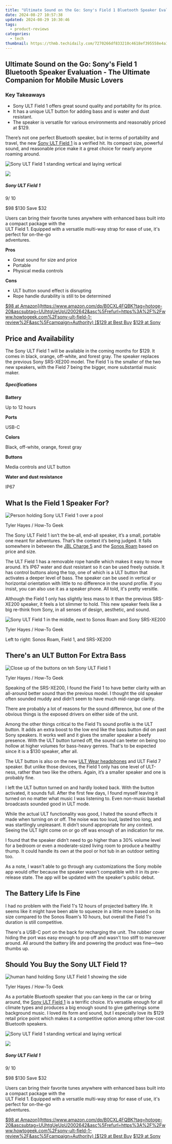 ```yaml
---
title: "Ultimate Sound on the Go: Sony's Field 1 Bluetooth Speaker Evaluation - The Ultimate Companion for Mobile Music Lovers"
date: 2024-08-27 10:57:38
updated: 2024-08-29 10:30:46
tags:
  - product-reviews
categories:
  - tech
thumbnail: https://thmb.techidaily.com/7270266df833210c4618ef395558e4a1dd14a566be785a358865debf94836fef.jpg
---
```


## Ultimate Sound on the Go: Sony's Field 1 Bluetooth Speaker Evaluation - The Ultimate Companion for Mobile Music Lovers

### Key Takeaways

* Sony ULT Field 1 offers great sound quality and portability for its price.
* It has a unique ULT button for adding bass and is water and dust resistant.
* The speaker is versatile for various environments and reasonably priced at $129.

 There’s not one perfect Bluetooth speaker, but in terms of portability and travel, the new [Sony ULT Field 1](https://www.amazon.com/dp/B0CXL4FQBK?tag=hotoge-20&ascsubtag=UUhtgUeUpU2002642&asc%5Frefurl=https%3A%2F%2Fwww.howtogeek.com%2Fsony-ult-field-1-review%2F&asc%5Fcampaign=Authority) is a verified hit. Its compact size, powerful sound, and reasonable price make it a great choice for nearly anyone roaming around.

![Sony ULT Field 1 standing vertical and laying vertical](https://static1.howtogeekimages.com/wordpress/wp-content/uploads/2024/04/edaab4f2-6e42-4af6-a252-c3af280f8e74.jpeg) 

![](https://static1.howtogeekimages.com/wordpresshttps://static0.howtogeekimages.com/wordpress/wp-content/uploads/2024/01/htg-ec.png) 

#####  Sony ULT Field 1

9/ 10 

$98 $130 Save $32 

Users can bring their favorite tunes anywhere with enhanced bass built into a compact package with the  
ULT Field 1\. Equipped with a versatile multi-way strap for ease of use, it's perfect for on-the-go  
adventures.

**Pros** 
* Great sound for size and price
* Portable
* Physical media controls

**Cons** 
* ULT button sound effect is disrupting
* Rope handle durability is still to be determined

[$98 at Amazon](https://www.amazon.com/dp/B0CXL4FQBK?tag=hotoge-20&ascsubtag=UUhtgUeUpU2002642&asc%5Frefurl=https%3A%2F%2Fwww.howtogeek.com%2Fsony-ult-field-1-review%2F&asc%5Fcampaign=Authority) [$129 at Best Buy](https://shop-links.co/link/?exclusive=1&publisher_slug=itechdaily19598&url=https%3A%2F%2Fwww.bestbuy.com%2Fsite%2Fpromo%2Fsony-ult) [$129 at Sony](https://electronics.sony.com/audio/speakers/all-speakers/p/srsult10-b) 

##  Price and Availability

 The Sony ULT Field 1 will be available in the coming months for $129\. It comes in black, orange, off-white, and forest gray. The speaker replaces the previous Sony SRS-XE200 model. The Field 1 is the smaller of the two new speakers, with the Field 7 being the bigger, more substantial music maker.

#####  Specifications

**Battery** 

 Up to 12 hours 

**Ports** 

 USB-C 

**Colors** 

 Black, off-white, orange, forest gray 

**Buttons** 

 Media controls and ULT button 

**Water and dust resistance** 

 IP67 

##  What Is the Field 1 Speaker For?

![Person holding Sony ULT Field 1 over a pool](https://static1.howtogeekimages.com/wordpress/wp-content/uploads/wm/2024/04/person-holding-sony-ult-field-1-over-a-pool.JPG) 

Tyler Hayes / How-To Geek

 The Sony ULT Field 1 isn’t the be-all, end-all speaker, it’s a small, portable one meant for adventures. That’s the context it’s being judged. It falls somewhere in between the [JBL Charge 5](https://driver-error.techidaily.com/silent-keyboard-lights-asus/) and the [Sonos Roam](https://some-approaches.techidaily.com/unleash-hdr-potential-the-comprehensive-sdr-to-hdr-conversion-guide-for-2024/) based on price and size.

 The ULT Field 1 has a removable rope handle which makes it easy to move around. It’s IP67 water and dust resistant so it can be used freely outside. It has control buttons along the top, one of which is a ULT button that activates a deeper level of bass. The speaker can be used in vertical or horizontal orientation with little to no difference in the sound profile. If you insist, you can also use it as a speaker phone. All told, it's pretty versitle.

 Although the Field 1 only has slightly less mass to it than the previous SRS-XE200 speaker, it feels a lot slimmer to hold. This new speaker feels like a big re-think from Sony, in all senses of design, aesthetic, and sound.

![Sony ULT Field 1 in the middle, next to Sonos Roam and Sony SRS-XE200](https://static1.howtogeekimages.com/wordpress/wp-content/uploads/wm/2024/04/sony-ult-field-1-in-the-middle-next-to-sonos-roam-and-sony-srs-xe200.JPG) 

Tyler Hayes / How-To Geek

Left to right: Sonos Roam, Field 1, and SRS-XE200

##  There's an ULT Button For Extra Bass

![Close up of the buttons on teh Sony ULT Field 1](https://static1.howtogeekimages.com/wordpress/wp-content/uploads/wm/2024/04/close-up-of-the-buttons-on-teh-sony-ult-field-1.JPG) 

Tyler Hayes / How-To Geek

 Speaking of the SRS-XE200, I found the Field 1 to have better clarity with an all-around better sound than the previous model. I thought the old speaker often sounded muddy and didn’t seem to have much mid-range clarity.

 There are probably a lot of reasons for the sound difference, but one of the obvious things is the exposed drivers on either side of the unit.

 Among the other things critical to the Field 1’s sound profile is the ULT button. It adds an extra boost to the low end like the bass button did on past Sony speakers. It works well and it gives the smaller speaker a beefy presence. With the ULT button turned off, the sound can teeter on being too hollow at higher volumes for bass-heavy genres. That's to be expected since it is a $130 speaker, after all.

 The ULT button is also on the new [ULT Wear headphones](https://remote-screen-capture.techidaily.com/new-audiovisual-excellence-zooming-into-exceptional-podcast-recordings-for-2024/) and ULT Field 7 speaker. But unlike those devices, the Field 1 only has one level of ULT-ness, rather than two like the others. Again, it’s a smaller speaker and one is probably fine.

 I left the ULT button turned on and hardly looked back. With the button activated, it sounds full. After the first few days, I found myself leaving it turned on no matter what music I was listening to. Even non-music baseball broadcasts sounded good in ULT mode.

 While the actual ULT functionality was good, I hated the sound effects it made when turning on or off. The noise was too loud, lasted too long, and was startlingly unpleasant. It didn’t sound appropriate for any context. Seeing the ULT light come on or go off was enough of an indication for me.

 I found that the speaker didn’t need to go higher than a 30% volume level for a bedroom or even a moderate-sized living room to produce a healthy thump. It could handle its own at the pool or hot tub in an outdoor setting too.

 As a note, I wasn't able to go through any customizations the Sony mobile app would offer because the speaker wasn't compatible with it in its pre-release state. The app will be updated with the speaker's public debut.

##  The Battery Life Is Fine

 I had no problem with the Field 1's 12 hours of projected battery life. It seems like it might have been able to squeeze in a little more based on its size compared to the Sonos Roam's 10 hours, but overall the Field 1's duration is still competitive.

 There's a USB-C port on the back for recharging the unit. The rubber cover hiding the port was easy enough to pop off and wasn't too stiff to maneuver around. All around the battery life and powering the product was fine—two thumbs up.

##  Should You Buy the Sony ULT Field 1?

![human hand holding Sony ULT Field 1 showing the side](https://static1.howtogeekimages.com/wordpress/wp-content/uploads/wm/2024/04/human-hand-holding-sony-ult-field-1-showing-the-side.JPG) 

Tyler Hayes / How-To Geek

 As a portable Bluetooth speaker that you can keep in the car or bring around, the [Sony ULT Field 1](https://www.amazon.com/dp/B0CXL4FQBK?tag=hotoge-20&ascsubtag=UUhtgUeUpU2002642&asc%5Frefurl=https%3A%2F%2Fwww.howtogeek.com%2Fsony-ult-field-1-review%2F&asc%5Fcampaign=Authority) is a terrific choice. It’s versatile enough for all climate types and produces a big enough sound to give gatherings some background music. I loved its form and sound, but I especially love its $129 retail price point which makes it a competitive option among other low-cost Bluetooth speakers.

![Sony ULT Field 1 standing vertical and laying vertical](https://static1.howtogeekimages.com/wordpress/wp-content/uploads/2024/04/edaab4f2-6e42-4af6-a252-c3af280f8e74.jpeg) 

![](https://static1.howtogeekimages.com/wordpresshttps://static0.howtogeekimages.com/wordpress/wp-content/uploads/2024/01/htg-ec.png) 

#####  Sony ULT Field 1

9/ 10 

$98 $130 Save $32 

Users can bring their favorite tunes anywhere with enhanced bass built into a compact package with the  
ULT Field 1\. Equipped with a versatile multi-way strap for ease of use, it's perfect for on-the-go  
adventures.

[$98 at Amazon](https://www.amazon.com/dp/B0CXL4FQBK?tag=hotoge-20&ascsubtag=UUhtgUeUpU2002642&asc%5Frefurl=https%3A%2F%2Fwww.howtogeek.com%2Fsony-ult-field-1-review%2F&asc%5Fcampaign=Authority) [$129 at Best Buy](https://shop-links.co/link/?exclusive=1&publisher_slug=itechdaily19598&url=https%3A%2F%2Fwww.bestbuy.com%2Fsite%2Fpromo%2Fsony-ult) [$129 at Sony](https://electronics.sony.com/audio/speakers/all-speakers/p/srsult10-b)

<ins class="adsbygoogle"
     style="display:block"
     data-ad-format="autorelaxed"
     data-ad-client="ca-pub-7571918770474297"
     data-ad-slot="1223367746"></ins>



<ins class="adsbygoogle"
     style="display:block"
     data-ad-client="ca-pub-7571918770474297"
     data-ad-slot="8358498916"
     data-ad-format="auto"
     data-full-width-responsive="true"></ins>
